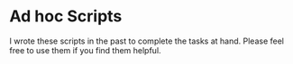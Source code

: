 # Ad hoc Scripts

I wrote these scripts in the past to complete the tasks at hand. Please feel
free to use them if you find them helpful.
